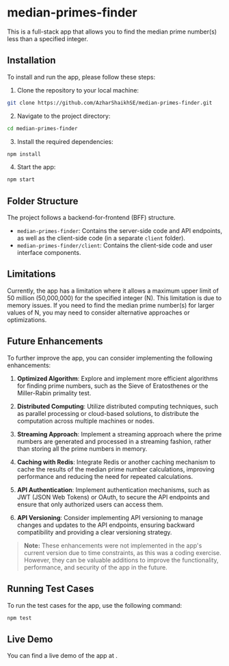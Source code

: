 # median-primes-finder

This is a full-stack app that allows you to find the median prime number(s) less than a specified integer.

## Installation

To install and run the app, please follow these steps:

1. Clone the repository to your local machine:
``` bash
git clone https://github.com/AzharShaikhSE/median-primes-finder.git
```

2. Navigate to the project directory:
``` bash
cd median-primes-finder
```

3. Install the required dependencies:
``` bash
npm install
```

4. Start the app:
``` bash
npm start
```

## Folder Structure

The project follows a backend-for-frontend (BFF) structure.

- `median-primes-finder`: Contains the server-side code and API endpoints, as well as the client-side code (in a separate `client` folder).
- `median-primes-finder/client`: Contains the client-side code and user interface components.

## Limitations

Currently, the app has a limitation where it allows a maximum upper limit of 50 million (50,000,000) for the specified integer (N). This limitation is due to memory issues. If you need to find the median prime number(s) for larger values of N, you may need to consider alternative approaches or optimizations.

## Future Enhancements

To further improve the app, you can consider implementing the following enhancements:

1. **Optimized Algorithm**: Explore and implement more efficient algorithms for finding prime numbers, such as the Sieve of Eratosthenes or the Miller-Rabin primality test.

2. **Distributed Computing**: Utilize distributed computing techniques, such as parallel processing or cloud-based solutions, to distribute the computation across multiple machines or nodes.

3. **Streaming Approach**: Implement a streaming approach where the prime numbers are generated and processed in a streaming fashion, rather than storing all the prime numbers in memory.

4. **Caching with Redis**: Integrate Redis or another caching mechanism to cache the results of the median prime number calculations, improving performance and reducing the need for repeated calculations.

5. **API Authentication**: Implement authentication mechanisms, such as JWT (JSON Web Tokens) or OAuth, to secure the API endpoints and ensure that only authorized users can access them.

6. **API Versioning**: Consider implementing API versioning to manage changes and updates to the API endpoints, ensuring backward compatibility and providing a clear versioning strategy.

> **Note:** These enhancements were not implemented in the app's current version due to time constraints, as this was a coding exercise. However, they can be valuable additions to improve the functionality, performance, and security of the app in the future.

## Running Test Cases

To run the test cases for the app, use the following command:
``` bash
npm test
```

## Live Demo

You can find a live demo of the app at .

